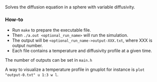 Solves the diffusion equation in a sphere with variable diffusivity.

### How-to

* Run `make` to prepare the executable file.
* Then `./a.out <optional_run_name>` will run the simulation.
* The output will be `<optional_run_name->output-XXX.txt`, where XXX is output number.
* Each file contains a temperature and diffusivity profile at a given time.

The number of outputs can be set in `main.h`

A way to visualize a temperature profile in gnuplot for instance is `plot "output-0.txt" u 1:3 w l`.
